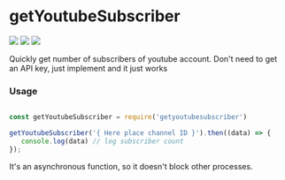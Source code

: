 # getYoutubeSubscriber
![](https://img.shields.io/github/languages/top/adamsiekierski/getYoutubeSubscriber.svg) ![](https://img.shields.io/github/package-json/dependency-version/adamsiekierski/getYoutubeSubscriber/axios.svg) ![](https://img.shields.io/npm/l/getyoutubesubscriber.svg)

Quickly get number of subscribers of youtube account. Don't need to get an API key, just implement and it just works

### Usage
```javascript

const getYoutubeSubscriber = require('getyoutubesubscriber')

getYoutubeSubscriber('{ Here place channel ID }').then((data) => {
   console.log(data) // log subscriber count 
});

```
It's an asynchronous function, so it doesn't block other processes.
